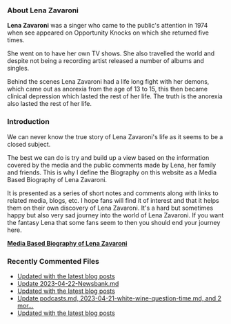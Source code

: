 ### About Lena Zavaroni

<p><strong>Lena Zavaroni</strong> was a singer who came to the public's attention in 1974 when see appeared on Opportunity Knocks on which she returned five times.</p>

<p>She went on to have her own TV shows. She also travelled the world and despite not being a recording artist released a number of albums and singles.</p>

<p>Behind the scenes Lena Zavaroni had a life long fight with her demons, which came out as anorexia from the age of 13 to 15, this then became clinical depression which lasted the rest of her life. The truth is the anorexia also lasted the rest of her life.</p>

### Introduction

<p>We can never know the true story of Lena Zavaroni's life as it seems to be a closed subject.</p>

<p>The best we can do is try and build up a view based on the information covered by the media and the public comments made by Lena, her family and friends. This is why I define the Biography on this website as a Media Based Biography of Lena Zavaroni.</p>

<p>It is presented as a series of short notes and comments along with links to related media, blogs, etc. I hope fans will find it of interest and that it helps them on their own discovery of Lena Zavaroni. It's a hard but sometimes happy but also very sad journey into the world of Lena Zavaroni. If you want the fantasy Lena that some fans seem to then you should end your journey here.</p>

<a href="https://fanzoflenazavaroni.github.io/biography/lena-zavaroni/"><strong>Media Based Biography of Lena Zavaroni</strong></a>

### Recently Commented Files

<!-- BLOG-POST-LIST:START -->
- [Updated with the latest blog posts](https://github.com/FanzOfLenaZavaroni/fanzoflenazavaroni.github.io/commit/e3355c71d23f4d79f2219f2d094a8876cee654bf)
- [Update 2023-04-22-Newsbank.md](https://github.com/FanzOfLenaZavaroni/fanzoflenazavaroni.github.io/commit/42960587c789d7bf9b88e64ba35c6ca320b4198f)
- [Updated with the latest blog posts](https://github.com/FanzOfLenaZavaroni/fanzoflenazavaroni.github.io/commit/2a47db687bc201cc409bf88496490ec4e1f02c9c)
- [Update podcasts.md, 2023-04-21-white-wine-question-time.md, and 2 mor…](https://github.com/FanzOfLenaZavaroni/fanzoflenazavaroni.github.io/commit/17a5627ad6b099c2f8c3e569e36e38f940cc10b7)
- [Updated with the latest blog posts](https://github.com/FanzOfLenaZavaroni/fanzoflenazavaroni.github.io/commit/161e2c3844c8a340c4229b63e3044e50e4f8c21c)
<!-- BLOG-POST-LIST:END -->
